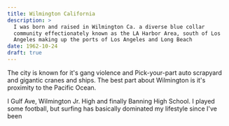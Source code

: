 ```yaml
---
title: Wilmington California
description: >
  I was born and raised in Wilmington Ca. a diverse blue collar
  community effectionately known as the LA Harbor Area, south of Los
  Angeles making up the ports of Los Angeles and Long Beach
date: 1962-10-24
draft: true
---
```


The city is known for it's gang violence and Pick-your-part auto
scrapyard and gigantic cranes and ships. The best part about
Wilmington is it's proximity to the Pacific Ocean.

I Gulf Ave, Wilmington Jr. High and finally Banning High School. I
played some football, but surfing has basically dominated my lifestyle
since I've been 
